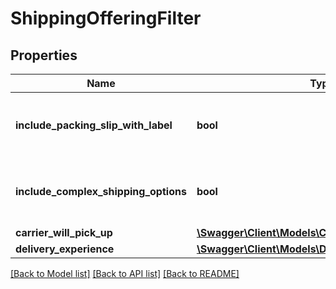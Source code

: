 # ShippingOfferingFilter

## Properties
Name | Type | Description | Notes
------------ | ------------- | ------------- | -------------
**include_packing_slip_with_label** | **bool** | When true, include a packing slip with the label. | [optional] 
**include_complex_shipping_options** | **bool** | When true, include complex shipping options. | [optional] 
**carrier_will_pick_up** | [**\Swagger\Client\Models\CarrierWillPickUpOption**](CarrierWillPickUpOption.md) |  | [optional] 
**delivery_experience** | [**\Swagger\Client\Models\DeliveryExperienceOption**](DeliveryExperienceOption.md) |  | [optional] 

[[Back to Model list]](../../README.md#documentation-for-models) [[Back to API list]](../../README.md#documentation-for-api-endpoints) [[Back to README]](../../README.md)

